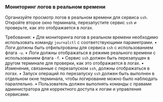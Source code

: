 
### Мониторинг логов в реальном времени

Организуйте просмотр логов в реальном времени для сервиса `ssh`. Откройте второе окно терминала, перезапустите сервис `ssh` и проверьте, как это отображается в логах.

Требования:
•	Для мониторинга логов в реальном времени необходимо использовать команду `journalctl` с соответствующими параметрами.
•	Логи должны быть отфильтрованы для сервиса `ssh` с использованием флага `-u`.
•	Логи должны отображаться в режиме реального времени с использованием флага `-f`.
•	Сервис `ssh` должен быть перезапущен в другом терминале для проверки, как это отображается в логах.
•	Изменения, связанные с перезапуском `ssh`, должны отображаться в логах.
•	Запуск операций по перезапуску `ssh` должен быть выполнен в отдельном окне терминала, чтобы логирование можно было наблюдать параллельно.
•	Пользователь должен выполнять команды с правами администратора для корректного доступа к логам и управления сервисами.